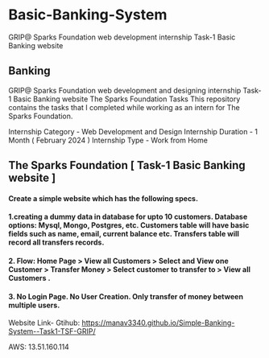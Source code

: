 # Basic-Banking-System
GRIP@ Sparks Foundation web development internship Task-1 Basic Banking website
## Banking
GRIP@ Sparks Foundation web development and designing internship Task-1 Basic Banking website The Sparks Foundation Tasks This repository contains the tasks that I completed while working as an intern for The Sparks Foundation.

Internship Category - Web Development and Design Internship Duration - 1 Month ( February 2024 ) Internship Type - Work from Home
## The Sparks Foundation [ Task-1 Basic Banking website ]
#### Create a simple website which has the following specs.
#### 1.creating a dummy data in database for upto 10 customers. Database options: Mysql, Mongo, Postgres, etc. Customers table will have basic fields such as name, email, current balance etc. Transfers table will record all transfers records.
#### 2. Flow: Home Page > View all Customers > Select and View one Customer > Transfer Money > Select customer to transfer to > View all Customers .
#### 3. No Login Page. No User Creation. Only transfer of money between multiple users.

Website Link-
Gtihub:
https://manav3340.github.io/Simple-Banking-System--Task1-TSF-GRIP/

AWS:
13.51.160.114
